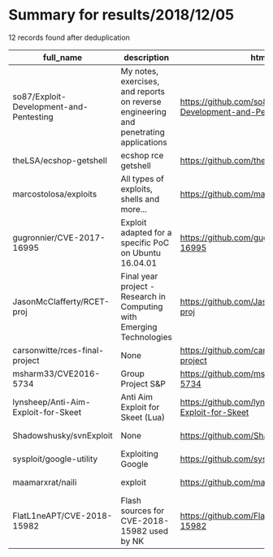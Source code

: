 
# Summary for results/2018/12/05
    
12 records found after deduplication

| full_name | description | html_url | matched_list | matched_count | pushed_at | size | stargazers_count | language | forks_count | vul_ids |
|-----------------------------------------|--------------------------------------------------------------------------------------|------------------------------------------------------------|---------------------------------|-----------------|---------------------------|--------|--------------------|------------------|---------------|--------------------|
| so87/Exploit-Development-and-Pentesting | My notes, exercises, and reports on reverse engineering and penetrating applications | https://github.com/so87/Exploit-Development-and-Pentesting | ['exploit'] | 1 | 2018-12-05 21:29:59+00:00 | 102093 | 12 | C++ | 12 | [] |
| theLSA/ecshop-getshell | ecshop rce getshell | https://github.com/theLSA/ecshop-getshell | ['rce'] | 1 | 2018-12-05 06:37:46+00:00 | 173 | 28 | Python | 12 | [] |
| marcostolosa/exploits | All types of exploits, shells and more... | https://github.com/marcostolosa/exploits | ['exploit'] | 1 | 2018-12-05 16:16:54+00:00 | 17 | 0 | C# | 0 | [] |
| gugronnier/CVE-2017-16995 | Exploit adapted for a specific PoC on Ubuntu 16.04.01 | https://github.com/gugronnier/CVE-2017-16995 | ['cve poc', 'cve-2', 'exploit'] | 3 | 2018-12-05 12:50:33+00:00 | 3 | 0 | C | 5 | ['CVE-2017-16995'] |
| JasonMcClafferty/RCET-proj | Final year project - Research in Computing with Emerging Technologies | https://github.com/JasonMcClafferty/RCET-proj | ['rce'] | 1 | 2018-12-05 17:07:52+00:00 | 38715 | 0 | | 0 | [] |
| carsonwitte/rces-final-project | None | https://github.com/carsonwitte/rces-final-project | ['rce'] | 1 | 2018-12-05 20:06:41+00:00 | 15233 | 0 | Jupyter Notebook | 0 | [] |
| msharm33/CVE2016-5734 | Group Project S&P | https://github.com/msharm33/CVE2016-5734 | ['cve-2'] | 1 | 2018-12-05 23:56:07+00:00 | 22 | 0 | Python | 0 | [] |
| lynsheep/Anti-Aim-Exploit-for-Skeet | Anti Aim Exploit for Skeet (Lua) | https://github.com/lynsheep/Anti-Aim-Exploit-for-Skeet | ['exploit'] | 1 | 2018-12-05 03:32:00+00:00 | 2 | 0 | Lua | 1 | [] |
| Shadowshusky/svnExploit | None | https://github.com/Shadowshusky/svnExploit | ['exploit'] | 1 | 2018-12-05 06:28:40+00:00 | 15 | 1 | Python | 0 | [] |
| sysploit/google-utility | Exploiting Google | https://github.com/sysploit/google-utility | ['exploit'] | 1 | 2018-12-05 11:12:13+00:00 | 20 | 0 | PHP | 0 | [] |
| maamarxrat/naili | exploit | https://github.com/maamarxrat/naili | ['exploit'] | 1 | 2018-12-05 20:46:21+00:00 | 0 | 0 | | 0 | [] |
| FlatL1neAPT/CVE-2018-15982 | Flash sources for CVE-2018-15982 used by NK | https://github.com/FlatL1neAPT/CVE-2018-15982 | ['cve-2'] | 1 | 2018-12-05 21:42:10+00:00 | 11 | 1 | ActionScript | 15 | ['CVE-2018-15982'] |
